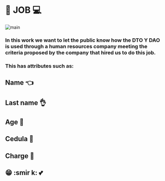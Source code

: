 # :man: JOB :computer: 

   ![main](https://www.hrconnect.cl/wp-content/uploads/2019/02/1.jpg)

### In this work we want to let the public know how the DTO Y DAO is used through a human resources company meeting the criteria proposed by the company that hired us to do this job.

### This has attributes such as:
## Name :point_left:
## Last name :ok_hand:
## Age :older_man:
## Cedula :date:
## Charge :construction_worker:
## :grin: 	:smir k:  	:two_hearts:
